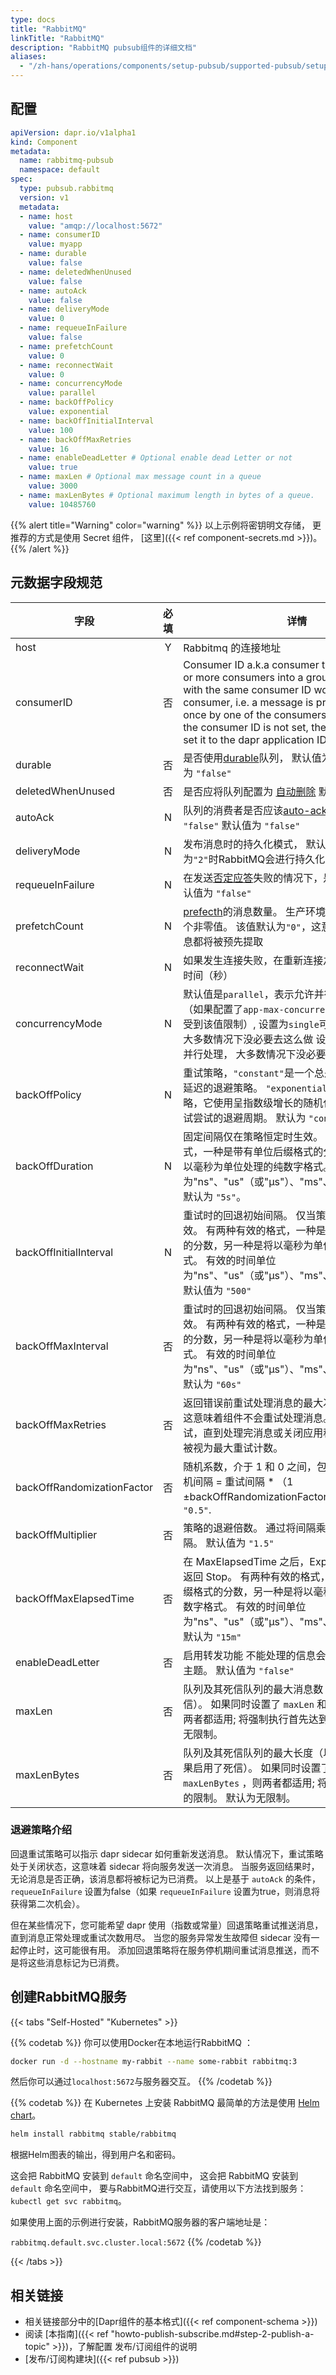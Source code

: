 ```yaml
---
type: docs
title: "RabbitMQ"
linkTitle: "RabbitMQ"
description: "RabbitMQ pubsub组件的详细文档"
aliases:
  - "/zh-hans/operations/components/setup-pubsub/supported-pubsub/setup-rabbitmq/"
---
```


## 配置

```yaml
apiVersion: dapr.io/v1alpha1
kind: Component
metadata:
  name: rabbitmq-pubsub
  namespace: default
spec:
  type: pubsub.rabbitmq
  version: v1
  metadata:
  - name: host
    value: "amqp://localhost:5672"
  - name: consumerID
    value: myapp
  - name: durable
    value: false
  - name: deletedWhenUnused
    value: false
  - name: autoAck
    value: false
  - name: deliveryMode
    value: 0
  - name: requeueInFailure
    value: false
  - name: prefetchCount
    value: 0
  - name: reconnectWait
    value: 0
  - name: concurrencyMode
    value: parallel
  - name: backOffPolicy
    value: exponential
  - name: backOffInitialInterval
    value: 100
  - name: backOffMaxRetries
    value: 16
  - name: enableDeadLetter # Optional enable dead Letter or not
    value: true
  - name: maxLen # Optional max message count in a queue
    value: 3000
  - name: maxLenBytes # Optional maximum length in bytes of a queue.
    value: 10485760
```
{{% alert title="Warning" color="warning" %}}
以上示例将密钥明文存储， 更推荐的方式是使用 Secret 组件， [这里]({{< ref component-secrets.md >}})。
{{% /alert %}}

## 元数据字段规范

| 字段                         | 必填 | 详情                                                                                                                                                                                                                                                                                                                 | 示例                                |
| -------------------------- |:--:| ------------------------------------------------------------------------------------------------------------------------------------------------------------------------------------------------------------------------------------------------------------------------------------------------------------------ | --------------------------------- |
| host                       | Y  | Rabbitmq 的连接地址                                                                                                                                                                                                                                                                                                     | `amqp://user:pass@localhost:5672` |
| consumerID                 | 否  | Consumer ID a.k.a consumer tag organizes one or more consumers into a group. Consumers with the same consumer ID work as one virtual consumer, i.e. a message is processed only once by one of the consumers in the group. If the consumer ID is not set, the dapr runtime will set it to the dapr application ID. |                                   |
| durable                    | 否  | 是否使用[durable](https://www.rabbitmq.com/queues.html#durability)队列， 默认值为 `"false"` 默认值为 `"false"`                                                                                                                                                                                                                    | `"true"`, `"false"`               |
| deletedWhenUnused          | 否  | 是否应将队列配置为 [自动删除](https://www.rabbitmq.com/queues.html) 默认值为 `"true"`                                                                                                                                                                                                                                               | `"true"`, `"false"`               |
| autoAck                    | N  | 队列的消费者是否应该[auto-ack](https://www.rabbitmq.com/confirms.html)消息 默认值为 `"false"` 默认值为 `"false"`                                                                                                                                                                                                                       | `"true"`, `"false"`               |
| deliveryMode               | N  | 发布消息时的持久化模式， 默认值为 `"0"`. 值为`"2"`时RabbitMQ会进行持久化，其他值反之                                                                                                                                                                                                                                                              | `"0"`, `"2"`                      |
| requeueInFailure           | N  | 在发送[否定应答](https://www.rabbitmq.com/nack.html)失败的情况下，是否进行重排。 默认值为 `"false"`                                                                                                                                                                                                                                         | `"true"`, `"false"`               |
| prefetchCount              | N  | [prefecth](https://www.rabbitmq.com/consumer-prefetch.html)的消息数量。 生产环境中需要考虑设置一个非零值。 该值默认为`"0"`，这意味着所有可用消息都将被预先提取                                                                                                                                                                                                   | `"2"`                             |
| reconnectWait              | N  | 如果发生连接失败，在重新连接之前需要等待多长时间（秒）                                                                                                                                                                                                                                                                                        | `"0"`                             |
| concurrencyMode            | N  | 默认值是`parallel`，表示允许并行处理多个消息（如果配置了`app-max-concurrency`，最大并行数会受到该值限制）, 设置为`single`可禁用并行处理， 大多数情况下没必要去这么做 设置为`single`可禁用并行处理， 大多数情况下没必要去这么做                                                                                                                                                                          | `parallel`, `single`              |
| backOffPolicy              | N  | 重试策略，`"constant"`是一个总是返回相同的退避延迟的退避策略。 `"exponential"` 是一种退避策略，它使用呈指数级增长的随机化函数增加每次重试尝试的退避周期。 默认为 `"constant"`。                                                                                                                                                                                                      | `constant`、`exponential`          |
| backOffDuration            | N  | 固定间隔仅在策略恒定时生效。 有两种有效的格式，一种是带有单位后缀格式的分数，另一种是将以毫秒为单位处理的纯数字格式。 有效的时间单位为"ns"、"us"（或"μs"）、"ms"、"s"、"m"、"h"。 默认为 `"5s"`。                                                                                                                                                                                                 | `"5s"`、`"5000"`                   |
| backOffInitialInterval     | N  | 重试时的回退初始间隔。 仅当策略是指数型时才生效。 有两种有效的格式，一种是带有单位后缀格式的分数，另一种是将以毫秒为单位处理的纯数字格式。 有效的时间单位为"ns"、"us"（或"μs"）、"ms"、"s"、"m"、"h"。 默认值为 `"500"`                                                                                                                                                                                     | `"50"`                            |
| backOffMaxInterval         | 否  | 重试时的回退初始间隔。 仅当策略是指数型时才生效。 有两种有效的格式，一种是带有单位后缀格式的分数，另一种是将以毫秒为单位处理的纯数字格式。 有效的时间单位为"ns"、"us"（或"μs"）、"ms"、"s"、"m"、"h"。 默认为 `"60s"`                                                                                                                                                                                      | `"60000"`                         |
| backOffMaxRetries          | 否  | 返回错误前重试处理消息的最大次数。 默认为 `"0"` 这意味着组件不会重试处理消息。 `"-1"` 将无限期重试，直到处理完消息或关闭应用程序。 任何正数都被视为最大重试计数。                                                                                                                                                                                                                          | `"3"`                             |
| backOffRandomizationFactor | 否  | 随机系数，介于 1 和 0 之间，包括 0 但不是 1。 随机间隔 = 重试间隔 * （1 ±backOffRandomizationFactor）。 默认值为 `"0.5"`.                                                                                                                                                                                                                          | `"0.5"`                           |
| backOffMultiplier          | 否  | 策略的退避倍数。 通过将间隔乘以倍数来递增间隔。 默认值为 `"1.5"`                                                                                                                                                                                                                                                                              | `"1.5"`                           |
| backOffMaxElapsedTime      | 否  | 在 MaxElapsedTime 之后，ExponentialBackOff 返回 Stop。 有两种有效的格式，一种是带有单位后缀格式的分数，另一种是将以毫秒为单位处理的纯数字格式。 有效的时间单位为"ns"、"us"（或"μs"）、"ms"、"s"、"m"、"h"。 默认为 `"15m"`                                                                                                                                                                | `"15m"`                           |
| enableDeadLetter           | 否  | 启用转发功能 不能处理的信息会被转发到一个死信主题。 默认值为 `"false"`                                                                                                                                                                                                                                                                          | `"true"`, `"false"`               |
| maxLen                     | 否  | 队列及其死信队列的最大消息数（如果启用了死信）。 如果同时设置了 `maxLen` 和 `maxLenBytes` ，则两者都适用; 将强制执行首先达到的限制。  默认为无限制。                                                                                                                                                                                                                          | `"1000"`                          |
| maxLenBytes                | 否  | 队列及其死信队列的最大长度（以字节为单位）（如果启用了死信）。 如果同时设置了 `maxLen` 和 `maxLenBytes` ，则两者都适用; 将强制执行首先达到的限制。  默认为无限制。                                                                                                                                                                                                                   | `"1048576"`                       |


### 退避策略介绍
回退重试策略可以指示 dapr sidecar 如何重新发送消息。 默认情况下，重试策略处于关闭状态，这意味着 sidecar 将向服务发送一次消息。 当服务返回结果时，无论消息是否正确，该消息都将被标记为已消费。 以上是基于 `autoAck` 的条件， `requeueInFailure` 设置为false（如果 `requeueInFailure` 设置为true，则消息将获得第二次机会）。

但在某些情况下，您可能希望 dapr 使用（指数或常量）回退策略重试推送消息，直到消息正常处理或重试次数用尽。 当您的服务异常发生故障但 sidecar 没有一起停止时，这可能很有用。 添加回退策略将在服务停机期间重试消息推送，而不是将这些消息标记为已消费。


## 创建RabbitMQ服务

{{< tabs "Self-Hosted" "Kubernetes" >}}

{{% codetab %}}
你可以使用Docker在本地运行RabbitMQ ：

```bash
docker run -d --hostname my-rabbit --name some-rabbit rabbitmq:3
```

然后你可以通过`localhost:5672`与服务器交互。
{{% /codetab %}}

{{% codetab %}}
在 Kubernetes 上安装 RabbitMQ 最简单的方法是使用 [Helm chart](https://github.com/helm/charts/tree/master/stable/rabbitmq)。

```bash
helm install rabbitmq stable/rabbitmq
```

根据Helm图表的输出，得到用户名和密码。

这会把 RabbitMQ 安装到 `default` 命名空间中， 这会把 RabbitMQ 安装到 `default` 命名空间中， 要与RabbitMQ进行交互，请使用以下方法找到服务：`kubectl get svc rabbitmq`。

如果使用上面的示例进行安装，RabbitMQ服务器的客户端地址是：

`rabbitmq.default.svc.cluster.local:5672`
{{% /codetab %}}

{{< /tabs >}}


## 相关链接
- 相关链接部分中的[Dapr组件的基本格式]({{< ref component-schema >}})
- 阅读 [本指南]({{< ref "howto-publish-subscribe.md#step-2-publish-a-topic" >}})，了解配置 发布/订阅组件的说明
- [发布/订阅构建块]({{< ref pubsub >}})
